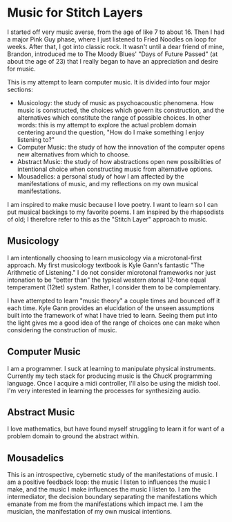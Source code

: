 # Music for Stitch Layers

I started off very music averse, from the age of like 7 to about 16. Then I had a major Pink Guy phase, where I just listened to Fried Noodles on loop for weeks. After that, I got into classic rock. It wasn't until a dear friend of mine, Brandon, introduced me to The Moody Blues' "Days of Future Passed" (at about the age of 23) that I really began to have an appreciation and desire for music. 

This is my attempt to learn computer music. It is divided into four major sections:

- Musicology: the study of music as psychoacoustic phenomena. How music is constructed, the choices which govern its construction, and the alternatives which constitute the range of possible choices. In other words: this is my attempt to explore the actual problem domain centering around the question, "How do I make something I enjoy listening to?"
- Computer Music: the study of how the innovation of the computer opens new alternatives from which to choose. 
- Abstract Music: the study of how abstractions open new possibilities of intentional choice when constructing music from alternative options.
- Mousadelics: a personal study of how I am affected by the manifestations of music, and my reflections on my own musical manifestations.

I am inspired to make music because I love poetry. I want to learn so I can put musical backings to my favorite poems. I am inspired by the rhapsodists of old; I therefore refer to this as the "Stitch Layer" approach to music.

## Musicology

I am intentionally choosing to learn musicology via a microtonal-first approach. My first musicology textbook is Kyle Gann's fantastic "The Arithmetic of Listening." I do not consider microtonal frameworks nor just intonation to be "better than" the typical western atonal 12-tone equal temperament (12tet) system. Rather, I consider them to be complementary. 

I have attempted to learn "music theory" a couple times and bounced off it each time. Kyle Gann provides an elucidation of the unseen assumptions built into the framework of what I have tried to learn. Seeing them put into the light gives me a good idea of the range of choices one can make when considering the construction of music.

## Computer Music

I am a programmer. I suck at learning to manipulate physical instruments. Currently my tech stack for producing music is the ChucK programming language. Once I acquire a midi controller, I'll also be using the midish tool. I'm very interested in learning the processes for synthesizing audio.

## Abstract Music

I love mathematics, but have found myself struggling to learn it for want of a problem domain to ground the abstract within. 

## Mousadelics

This is an introspective, cybernetic study of the manifestations of music. I am a positive feedback loop: the music I listen to influences the music I make, and the music I make influences the music I listen to. I am the intermediator, the decision boundary separating the manifestations which emanate from me from the manifestations which impact me. I am the musician, the manifestation of my own musical intentions.
